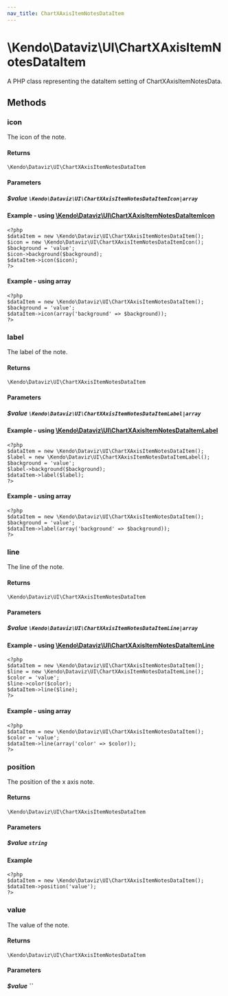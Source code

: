 ```yaml
---
nav_title: ChartXAxisItemNotesDataItem
---
```


# \Kendo\Dataviz\UI\ChartXAxisItemNotesDataItem

A PHP class representing the dataItem setting of ChartXAxisItemNotesData.


## Methods

### icon

The icon of the note.

#### Returns
`\Kendo\Dataviz\UI\ChartXAxisItemNotesDataItem`

#### Parameters

##### $value `\Kendo\Dataviz\UI\ChartXAxisItemNotesDataItemIcon|array`


#### Example - using [\Kendo\Dataviz\UI\ChartXAxisItemNotesDataItemIcon](/api/wrappers/php/Kendo/Dataviz/UI/ChartXAxisItemNotesDataItemIcon)
    <?php
    $dataItem = new \Kendo\Dataviz\UI\ChartXAxisItemNotesDataItem();
    $icon = new \Kendo\Dataviz\UI\ChartXAxisItemNotesDataItemIcon();
    $background = 'value';
    $icon->background($background);
    $dataItem->icon($icon);
    ?>

#### Example - using array

    <?php
    $dataItem = new \Kendo\Dataviz\UI\ChartXAxisItemNotesDataItem();
    $background = 'value';
    $dataItem->icon(array('background' => $background));
    ?>

### label

The label of the note.

#### Returns
`\Kendo\Dataviz\UI\ChartXAxisItemNotesDataItem`

#### Parameters

##### $value `\Kendo\Dataviz\UI\ChartXAxisItemNotesDataItemLabel|array`


#### Example - using [\Kendo\Dataviz\UI\ChartXAxisItemNotesDataItemLabel](/api/wrappers/php/Kendo/Dataviz/UI/ChartXAxisItemNotesDataItemLabel)
    <?php
    $dataItem = new \Kendo\Dataviz\UI\ChartXAxisItemNotesDataItem();
    $label = new \Kendo\Dataviz\UI\ChartXAxisItemNotesDataItemLabel();
    $background = 'value';
    $label->background($background);
    $dataItem->label($label);
    ?>

#### Example - using array

    <?php
    $dataItem = new \Kendo\Dataviz\UI\ChartXAxisItemNotesDataItem();
    $background = 'value';
    $dataItem->label(array('background' => $background));
    ?>

### line

The line of the note.

#### Returns
`\Kendo\Dataviz\UI\ChartXAxisItemNotesDataItem`

#### Parameters

##### $value `\Kendo\Dataviz\UI\ChartXAxisItemNotesDataItemLine|array`


#### Example - using [\Kendo\Dataviz\UI\ChartXAxisItemNotesDataItemLine](/api/wrappers/php/Kendo/Dataviz/UI/ChartXAxisItemNotesDataItemLine)
    <?php
    $dataItem = new \Kendo\Dataviz\UI\ChartXAxisItemNotesDataItem();
    $line = new \Kendo\Dataviz\UI\ChartXAxisItemNotesDataItemLine();
    $color = 'value';
    $line->color($color);
    $dataItem->line($line);
    ?>

#### Example - using array

    <?php
    $dataItem = new \Kendo\Dataviz\UI\ChartXAxisItemNotesDataItem();
    $color = 'value';
    $dataItem->line(array('color' => $color));
    ?>

### position
The position of the x axis note.

#### Returns
`\Kendo\Dataviz\UI\ChartXAxisItemNotesDataItem`

#### Parameters

##### $value `string`



#### Example 
    <?php
    $dataItem = new \Kendo\Dataviz\UI\ChartXAxisItemNotesDataItem();
    $dataItem->position('value');
    ?>

### value
The value of the note.

#### Returns
`\Kendo\Dataviz\UI\ChartXAxisItemNotesDataItem`

#### Parameters

##### $value ``



